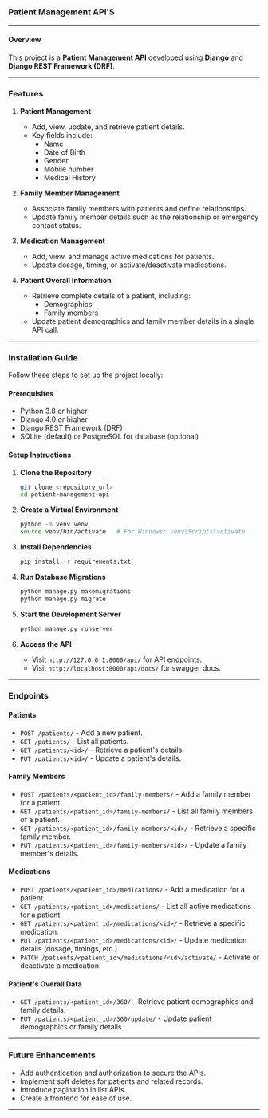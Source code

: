 ### Patient Management API'S

---

#### **Overview**

This project is a **Patient Management API** developed using **Django** and **Django REST Framework (DRF)**.

---

### **Features**

1. **Patient Management**
   - Add, view, update, and retrieve patient details.
   - Key fields include:
     - Name
     - Date of Birth
     - Gender
     - Mobile number
     - Medical History

2. **Family Member Management**
   - Associate family members with patients and define relationships.
   - Update family member details such as the relationship or emergency contact status.

3. **Medication Management**
   - Add, view, and manage active medications for patients.
   - Update dosage, timing, or activate/deactivate medications.

4. **Patient Overall Information**
   - Retrieve complete details of a patient, including:
     - Demographics
     - Family members
   - Update patient demographics and family member details in a single API call.

---

### **Installation Guide**

Follow these steps to set up the project locally:

#### **Prerequisites**
- Python 3.8 or higher
- Django 4.0 or higher
- Django REST Framework (DRF)
- SQLite (default) or PostgreSQL for database (optional)

#### **Setup Instructions**
1. **Clone the Repository**
   ```bash
   git clone <repository_url>
   cd patient-management-api
   ```

2. **Create a Virtual Environment**
   ```bash
   python -m venv venv
   source venv/bin/activate   # For Windows: venv\Scripts\activate
   ```

3. **Install Dependencies**
   ```bash
   pip install -r requirements.txt
   ```

4. **Run Database Migrations**
   ```bash
   python manage.py makemigrations
   python manage.py migrate
   ```

5. **Start the Development Server**
   ```bash
   python manage.py runserver
   ```

6. **Access the API**
   - Visit `http://127.0.0.1:8000/api/` for API endpoints.
   - Visit `http://localhost:8000/api/docs/` for swagger docs.

---

### **Endpoints**

#### **Patients**
- `POST /patients/` - Add a new patient.
- `GET /patients/` - List all patients.
- `GET /patients/<id>/` - Retrieve a patient's details.
- `PUT /patients/<id>/` - Update a patient's details.

#### **Family Members**
- `POST /patients/<patient_id>/family-members/` - Add a family member for a patient.
- `GET /patients/<patient_id>/family-members/` - List all family members of a patient.
- `GET /patients/<patient_id>/family-members/<id>/` - Retrieve a specific family member.
- `PUT /patients/<patient_id>/family-members/<id>/` - Update a family member's details.

#### **Medications**
- `POST /patients/<patient_id>/medications/` - Add a medication for a patient.
- `GET /patients/<patient_id>/medications/` - List all active medications for a patient.
- `GET /patients/<patient_id>/medications/<id>/` - Retrieve a specific medication.
- `PUT /patients/<patient_id>/medications/<id>/` - Update medication details (dosage, timings, etc.).
- `PATCH /patients/<patient_id>/medications/<id>/activate/` - Activate or deactivate a medication.

#### **Patient's Overall Data**
- `GET /patients/<patient_id>/360/` - Retrieve patient demographics and family details.
- `PUT /patients/<patient_id>/360/update/` - Update patient demographics or family details.

---

### **Future Enhancements**
- Add authentication and authorization to secure the APIs.
- Implement soft deletes for patients and related records.
- Introduce pagination in list APIs.
- Create a frontend for ease of use.

---
